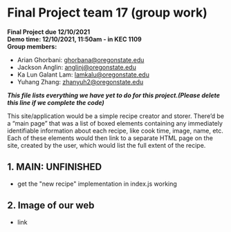 # Final Project team 17 (group work)
**Final Project due 12/10/2021**<br/>
**Demo time: 12/10/2021, 11:50am - in KEC 1109**<br/>
**Group members:**
- Arian Ghorbani: ghorbana@oregonstate.edu
- Jackson Anglin: anglinj@oregonstate.edu
- Ka Lun Galant Lam: lamkalu@oregonstate.edu
- Yuhang Zhang: zhanyuh2@oregonstate.edu<br/>

***This file lists everything we have yet to do for this project.(Please delete this line if we complete the code)***<br/>

This site/application would be a simple recipe creator and storer. There’d be a “main page” that was a list of boxed elements containing any immediately identifiable information about each recipe, like cook time, image, name, etc. Each of these elements would then link to a separate HTML page on the site, created by the user, which would list the full extent of the recipe.
## 1. MAIN: UNFINISHED
-  get the "new recipe" implementation in index.js working
## 2. Image of our web
- link
